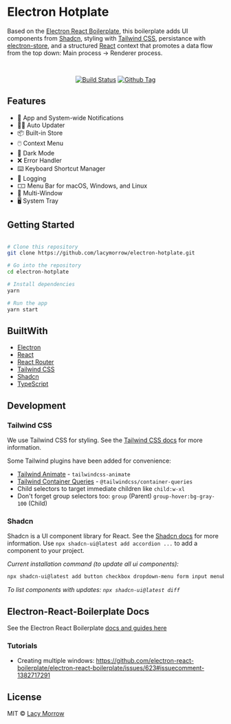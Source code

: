# Electron Hotplate

Based on the [Electron React Boilerplate](https://github.com/electron-react-boilerplate/electron-react-boilerplate), this boilerplate adds UI components from [Shadcn](https://ui.shadcn.com/), styling with [Tailwind CSS](https://tailwindcss.com/), persistance with [electron-store](https://github.com/sindresorhus/electron-store), and a structured [React](https://react.dev/) context that promotes a data flow from the top down: Main process -> Renderer process.

<br>

<div align="center">

[![Build Status][github-actions-status]][github-actions-url]
[![Github Tag][github-tag-image]][github-tag-url]

</div>

## Features

- 💬 App and System-wide Notifications
- 🏃‍♂️ Auto Updater
- 📦 Built-in Store
- 🖱️ Context Menu
- 🌙 Dark Mode
- ❌ Error Handler
- ⌨️ Keyboard Shortcut Manager
- 📝 Logging
- 🀱 Menu Bar for macOS, Windows, and Linux
- 📂 Multi-Window
- 🖥️ System Tray

## Getting Started

```bash

# Clone this repository
git clone https://github.com/lacymorrow/electron-hotplate.git

# Go into the repository
cd electron-hotplate

# Install dependencies
yarn

# Run the app
yarn start
```

## BuiltWith

- [Electron](https://electronjs.org/)
- [React](https://reactjs.org/)
- [React Router](https://reacttraining.com/react-router/)
- [Tailwind CSS](https://tailwindcss.com/)
- [Shadcn](https://ui.shadcn.com/)
- [TypeScript](https://www.typescriptlang.org/)


## Development

### Tailwind CSS

We use Tailwind CSS for styling. See the [Tailwind CSS docs](https://tailwindcss.com/docs) for more information.

Some Tailwind plugins have been added for convenience:

- [Tailwind Animate](https://github.com/jamiebuilds/tailwindcss-animate) - `tailwindcss-animate`
- [Tailwind Container Queries](https://github.com/tailwindlabs/tailwindcss-container-queries) - `@tailwindcss/container-queries`
- Child selectors to target immediate children like `child:w-xl`
- Don't forget group selectors too: `group` (Parent) `group-hover:bg-gray-100` (Child)

### Shadcn

Shadcn is a UI component library for React. See the [Shadcn docs](https://ui.shadcn.com/) for more information.
Use `npx shadcn-ui@latest add accordion ...` to add a component to your project.

_Current installation command (to update all ui components):_

```sh
npx shadcn-ui@latest add button checkbox dropdown-menu form input menubar radio-group scroll-area select separator sonner switch textarea
```

_To list components with updates: `npx shadcn-ui@latest diff`_

## Electron-React-Boilerplate Docs

See the Electron React Boilerplate [docs and guides here](https://electron-react-boilerplate.js.org/docs/installation)


### Tutorials

- Creating multiple windows: https://github.com/electron-react-boilerplate/electron-react-boilerplate/issues/623#issuecomment-1382717291


## License

MIT © [Lacy Morrow](https://github.com/lacymorrow)

[github-actions-status]: https://github.com/lacymorrow/electron-shadcn-boilerplate/workflows/Build/badge.svg
[github-actions-url]: https://github.com/lacymorrow/electron-shadcn-boilerplate/actions
[github-tag-image]: https://img.shields.io/github/tag/electron-react-boilerplate/electron-react-boilerplate.svg?label=version
[github-tag-url]: https://github.com/lacymorrow/electron-shadcn-boilerplate/releases/latest
[stackoverflow-img]: https://img.shields.io/badge/stackoverflow-electron_react_boilerplate-blue.svg
[stackoverflow-url]: https://stackoverflow.com/questions/tagged/electron-react-boilerplate
